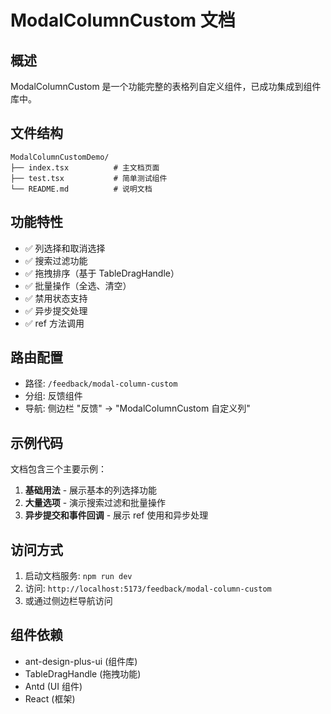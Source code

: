 # ModalColumnCustom 文档

## 概述

ModalColumnCustom 是一个功能完整的表格列自定义组件，已成功集成到组件库中。

## 文件结构

```
ModalColumnCustomDemo/
├── index.tsx          # 主文档页面
├── test.tsx           # 简单测试组件
└── README.md          # 说明文档
```

## 功能特性

- ✅ 列选择和取消选择
- ✅ 搜索过滤功能
- ✅ 拖拽排序（基于 TableDragHandle）
- ✅ 批量操作（全选、清空）
- ✅ 禁用状态支持
- ✅ 异步提交处理
- ✅ ref 方法调用

## 路由配置

- 路径: `/feedback/modal-column-custom`
- 分组: 反馈组件
- 导航: 侧边栏 "反馈" -> "ModalColumnCustom 自定义列"

## 示例代码

文档包含三个主要示例：

1. **基础用法** - 展示基本的列选择功能
2. **大量选项** - 演示搜索过滤和批量操作
3. **异步提交和事件回调** - 展示 ref 使用和异步处理

## 访问方式

1. 启动文档服务: `npm run dev`
2. 访问: `http://localhost:5173/feedback/modal-column-custom`
3. 或通过侧边栏导航访问

## 组件依赖

- ant-design-plus-ui (组件库)
- TableDragHandle (拖拽功能)
- Antd (UI 组件)
- React (框架)